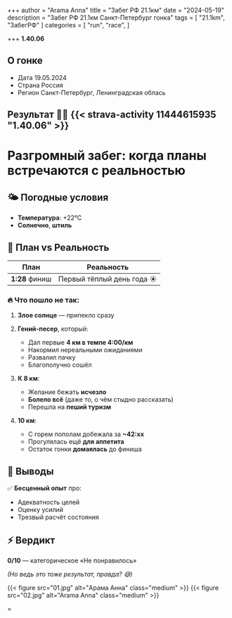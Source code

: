 +++
author = "Arama Anna"
title = "Забег РФ 21.1км"
date = "2024-05-19"
description = "Забег РФ 21.1км Санкт-Петербург гонка"
tags = [
    "21.1km",
    "ЗабегРФ"
]
categories = [
    "run",
    "race",
]

+++
**1.40.06**



<!--more-->

## О гонке

- Дата  19.05.2024
- Страна  Россия 
- Регион  Санкт-Петербург, Ленинградская облась


## Результат 🏃‍♀️ {{< strava-activity 11444615935 "1.40.06" >}}

# Разгромный забег: когда планы встречаются с реальностью  

## 🌤️ Погодные условия  
- **Температура**: +22°C  
- **Солнечно**, **штиль**  

## 🎯 План vs Реальность  
| План         | Реальность                  |  
|--------------|-----------------------------|  
| **1:28** финиш | Первый тёплый день года ☀️ |  

### 🔥 Что пошло не так:  
1. **Злое солнце** — припекло сразу  
2. **Гений-песер**, который:  
   - Дал первые **4 км в темпе 4:00/км**  
   - Накормил нереальными ожиданиями  
   - Развалил пачку  
   - Благополучно сошёл  

3. **К 8 км**:  
   - Желание бежать **исчезло**  
   - **Болело всё** (даже то, о чём стыдно рассказать)  
   - Перешла на **пеший туризм**  

4. **10 км**:  
   - С горем пополам добежала за **~42:xx**  
   - Прогулялась ещё **для аппетита**  
   - Остаток гонки **домаялась** до финиша  

## 🧠 Выводы  
✅ **Бесценный опыт** про:  
- Адекватность целей  
- Оценку усилий  
- Трезвый расчёт состояния  

## ⚡ Вердикт  
**0/10** — категорическое «Не понравилось»  

*(Но ведь это тоже результат, правда? 😅)*  

{{< figure src="01.jpg" alt="Арама Анна" class="medium" >}}
{{< figure src="02.jpg" alt="Arama Anna" class="medium" >}}












=